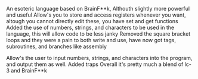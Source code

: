 An esoteric language based on BrainF**k, Althouth slightly more powerful and useful
Allow's you to store and access registers whenever you want, altough you cannot directly edit these, you have set and get functions
Added the use of numbers, strings, and characters to be used in the language, this will allow code to be less janky
Removed the square bracket loops and they were a pain to both write and use, have now got tags, subroutines, and branches like assembly

Allow's the user to input numbers, strings, and characters into the program, and output them as well.
Added traps
Overall it's pretty much a blend of lc-3 and BrainF**k
